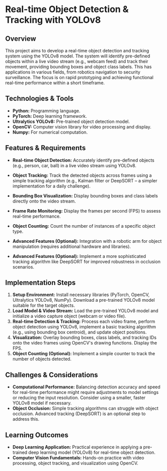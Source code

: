 # Real-time Object Detection & Tracking with YOLOv8

## Overview
This project aims to develop a real-time object detection and tracking system using the YOLOv8 model.  The system will identify pre-defined objects within a live video stream (e.g., webcam feed) and track their movement, providing bounding boxes and object class labels.  This has applications in various fields, from robotics navigation to security surveillance.  The focus is on rapid prototyping and achieving functional real-time performance within a short timeframe.

## Technologies & Tools
- **Python:** Programming language.
- **PyTorch:** Deep learning framework.
- **Ultralytics YOLOv8:** Pre-trained object detection model.
- **OpenCV:** Computer vision library for video processing and display.
- **Numpy:** For numerical computation.


## Features & Requirements
- **Real-time Object Detection:**  Accurately identify pre-defined objects (e.g., person, car, ball) in a live video stream using YOLOv8.
- **Object Tracking:** Track the detected objects across frames using a simple tracking algorithm (e.g., Kalman filter or DeepSORT – a simpler implementation for a daily challenge).
- **Bounding Box Visualization:** Display bounding boxes and class labels directly onto the video stream.
- **Frame Rate Monitoring:** Display the frames per second (FPS) to assess real-time performance.
- **Object Counting:**  Count the number of instances of a specific object type.

- **Advanced Features (Optional):**  Integration with a robotic arm for object manipulation (requires additional hardware and libraries).
- **Advanced Features (Optional):** Implement a more sophisticated tracking algorithm like DeepSORT for improved robustness in occlusion scenarios.


## Implementation Steps
1. **Setup Environment:** Install necessary libraries (PyTorch, OpenCV, Ultralytics YOLOv8, NumPy). Download a pre-trained YOLOv8 model suitable for the target objects.
2. **Load Model & Video Stream:** Load the pre-trained YOLOv8 model and initialize a video capture object (webcam or video file).
3. **Real-time Detection & Tracking:** Process each video frame, perform object detection using YOLOv8, implement a basic tracking algorithm (e.g., using bounding box centroid), and update object positions.
4. **Visualization:** Overlay bounding boxes, class labels, and tracking IDs onto the video frames using OpenCV's drawing functions. Display the FPS.
5. **Object Counting (Optional):** Implement a simple counter to track the number of objects detected.

## Challenges & Considerations
- **Computational Performance:**  Balancing detection accuracy and speed for real-time performance might require adjustments to model settings or reducing the input resolution.  Consider using a smaller, faster YOLOv8 model if necessary.
- **Object Occlusion:** Simple tracking algorithms can struggle with object occlusion.  Advanced tracking (DeepSORT) is an optional step to address this.


## Learning Outcomes
- **Deep Learning Application:** Practical experience in applying a pre-trained deep learning model (YOLOv8) for real-time object detection.
- **Computer Vision Fundamentals:**  Hands-on practice with video processing, object tracking, and visualization using OpenCV.

